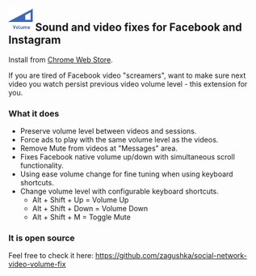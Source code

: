## ![Sound and video fixes for Facebook and Instagram](public/icons/icon.48.png) Sound and video fixes for Facebook and Instagram

Install from [Chrome Web Store](https://chrome.google.com/webstore/detail/bffojpajjfmkcjpdenhfdlpjdbpflpbl).

If you are tired of Facebook video "screamers", want to make sure next video you watch persist previous video volume level - this extension for you.

### What it does
* Preserve volume level between videos and sessions.
* Force ads to play with the same volume level as the videos.
* Remove Mute from videos at "Messages" area.
* Fixes Facebook native volume up/down with simultaneous scroll functionality.
* Using ease volume change for fine tuning when using keyboard shortcuts.
* Change volume level with configurable keyboard shortcuts.
  * Alt + Shift + Up = Volume Up
  * Alt + Shift + Down = Volume Down
  * Alt + Shift + M = Toggle Mute

### It is open source
Feel free to check it here: https://github.com/zagushka/social-network-video-volume-fix
